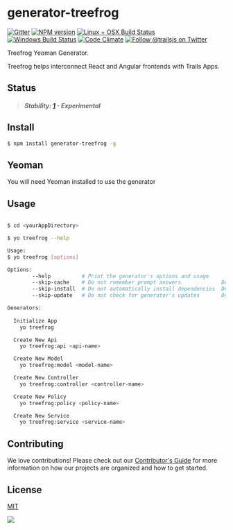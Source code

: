 # generator-treefrog

[![Gitter][gitter-image]][gitter-url]
[![NPM version][npm-image]][npm-url]
[![Linux + OSX Build Status][ci-image]][ci-url]
[![Windows Build Status][appveyor-image]][appveyor-url]
[![Code Climate][codeclimate-image]][codeclimate-url]
[![Follow @trailsjs on Twitter][twitter-image]][twitter-url]

Treefrog Yeoman Generator.

Treefrog helps interconnect React and Angular frontends with Trails Apps.

## Status

> ##### Stability: [1](http://nodejs.org/api/documentation.html#documentation_stability_index) - Experimental

## Install 
```sh
$ npm install generator-treefrog -g
```

## Yeoman
You will need Yeoman installed to use the generator

## Usage
```sh

$ cd <yourAppDirectory>

$ yo treefrog --help

Usage:
$ yo treefrog [options] 

Options:
        --help          # Print the generator's options and usage
        --skip-cache    # Do not remember prompt answers             Default: false
        --skip-install  # Do not automatically install dependencies  Default: false
        --skip-update   # Do not check for generator's updates       Default: false

Generators:
  
  Initialize App
    yo treefrog

  Create New Api
    yo treefrog:api <api-name>

  Create New Model
    yo treefrog:model <model-name>

  Create New Controller
    yo treefrog:controller <controller-name>

  Create New Policy
    yo treefrog:policy <policy-name>

  Create New Service
    yo treefrog:service <service-name>
```

## Contributing
We love contributions! Please check out our [Contributor's Guide](https://github.com/trailsjs/trails/blob/master/.github/CONTRIBUTING.md) for more
information on how our projects are organized and how to get started.

## License
[MIT](https://github.com/CaliStyle/treefrog/blob/master/LICENSE)

<img src="http://i.imgur.com/dCjNisP.png">

[npm-image]: https://img.shields.io/npm/v/trails.svg?style=flat-square
[npm-url]: https://npmjs.org/package/generator-treefrog
[ci-image]: https://img.shields.io/travis/CaliStyle/generator-treefrog.svg?style=flat-square&label=Linux%20/%20OSX
[ci-url]: https://travis-ci.org/CaliStyle/generator-treefrog
[appveyor-image]: https://img.shields.io/appveyor/ci/CaliStyle/generator-treefrog/master.svg?style=flat-square&label=Windows
[appveyor-url]: https://ci.appveyor.com/project/CaliStyle/generator-treefrog
[codeclimate-image]: https://img.shields.io/codeclimate/github/CaliStyle/generator-treefrog.svg?style=flat-square
[codeclimate-url]: https://codeclimate.com/github/CaliStyle/generator-treefrog
[gitter-image]: http://img.shields.io/badge/+%20GITTER-JOIN%20CHAT%20%E2%86%92-1DCE73.svg?style=flat-square
[gitter-url]: https://gitter.im/CaliStyle/generator-treefrog
[twitter-image]: https://img.shields.io/twitter/follow/trailsjs.svg?style=social
[twitter-url]: https://twitter.com/trailsjs
